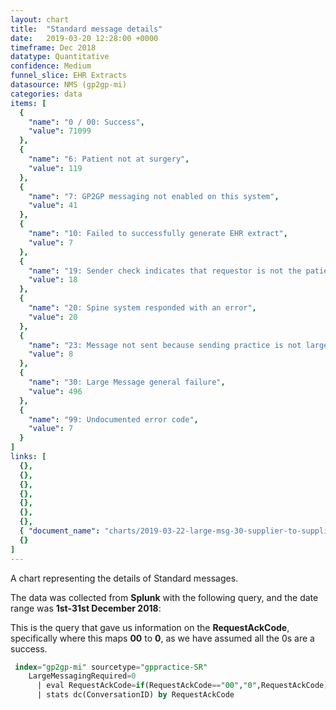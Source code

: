 ```yaml
---
layout: chart
title:  "Standard message details"
date:   2019-03-20 12:28:00 +0000
timeframe: Dec 2018
datatype: Quantitative
confidence: Medium
funnel_slice: EHR Extracts
datasource: NMS (gp2gp-mi)
categories: data
items: [
  {
    "name": "0 / 00: Success",
    "value": 71099
  },
  {
    "name": "6: Patient not at surgery",
    "value": 119
  },
  {
    "name": "7: GP2GP messaging not enabled on this system",
    "value": 41
  },
  {
    "name": "10: Failed to successfully generate EHR extract",
    "value": 7
  },
  {
    "name": "19: Sender check indicates that requestor is not the patients current health care provider",
    "value": 18
  },
  {
    "name": "20: Spine system responded with an error",
    "value": 20
  },
  {
    "name": "23: Message not sent because sending practice is not large message compliant",
    "value": 8
  },
  {
    "name": "30: Large Message general failure",
    "value": 496
  },
  {
    "name": "99: Undocumented error code",
    "value": 7
  }
]
links: [
  {},
  {},
  {},
  {},
  {},
  {},
  {},
  { "document_name": "charts/2019-03-22-large-msg-30-supplier-to-supplier-dec2018" },
  {}
] 
---
```

A chart representing the details of Standard messages.

The data was collected from **Splunk** with the following query, and the date range was **1st-31st December 2018**:

This is the query that gave us information on the **RequestAckCode**, specifically where this maps **00** to **0**, as we have assumed all the 0s are a success.
```sql
 index="gp2gp-mi" sourcetype="gppractice-SR"
    LargeMessagingRequired=0
      | eval RequestAckCode=if(RequestAckCode=="00","0",RequestAckCode)
      | stats dc(ConversationID) by RequestAckCode
```
